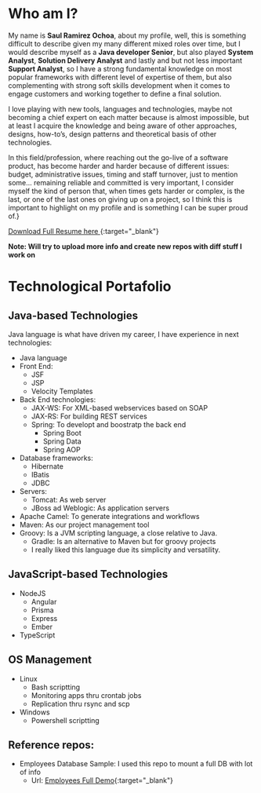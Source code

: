 # Who am I?

My name is **Saul Ramirez Ochoa**, about my profile, well, this is something difficult to describe given my many different mixed roles over time, but I would describe myself as a **Java developer Senior**, but also played **System Analyst**, **Solution Delivery Analyst** and lastly and but not less important **Support Analyst**, so I have a strong fundamental knowledge on most popular frameworks with different level of expertise of them, but also complementing with strong soft skills development when it comes to engage customers and working together to define a final solution.

I love playing with new tools, languages and technologies, maybe not becoming a chief expert on each matter because is almost impossible, but at least I acquire the knowledge and being aware of other approaches, designs, how-to’s, design patterns and theoretical basis of other technologies.

In this field/profession, where reaching out the go-live of a software product, has become harder and harder because of different issues: budget, administrative issues, timing and staff turnover, just to mention some... remaining reliable and committed is very important, I consider myself the kind of person that, when times gets harder or complex, is the last, or one of the last ones on giving up on a project, so I think this is important to highlight on my profile and is something I can be super proud of.}

[Download Full Resume here ](static/CV%20Saul%20Ramirez%20Ochoa.pdf){:target="_blank"}

**Note: Will try to upload more info and create new repos with diff stuff I work on**

# Technological Portafolio

## Java-based Technologies

Java language is what have driven my career, I have experience in next technologies:

- Java language
- Front End:
    - JSF
    - JSP
    - Velocity Templates
- Back End technologies:
    - JAX-WS: For XML-based webservices based on SOAP
    - JAX-RS: For building REST services
    - Spring: To developt and boostratp the back end
        - Spring Boot
        - Spring Data
        - Spring AOP
- Database frameworks:
    - Hibernate
    - IBatis
    - JDBC
- Servers:
    - Tomcat: As web server
    - JBoss ad Weblogic: As application servers
- Apache Camel: To generate integrations and workflows
- Maven: As our project management tool
- Groovy: Is a JVM scripting language, a close relative to Java.
    - Gradle: Is an alternative to Maven but for groovy projects
    - I really liked this language due its simplicity and versatility.

## JavaScript-based Technologies

- NodeJS
    - Angular
    - Prisma
    - Express
    - Ember
- TypeScript

## OS Management

- Linux
    - Bash scriptting
    - Monitoring apps thru crontab jobs
    - Replication thru rsync and scp
- Windows
    - Powershell scriptting
 
## Reference repos:

- Employees Database Sample: I used this repo to mount a full DB with lot of info
    - Url: [Employees Full Demo](https://github.com/datacharmer/test_db.git){:target="_blank"}

